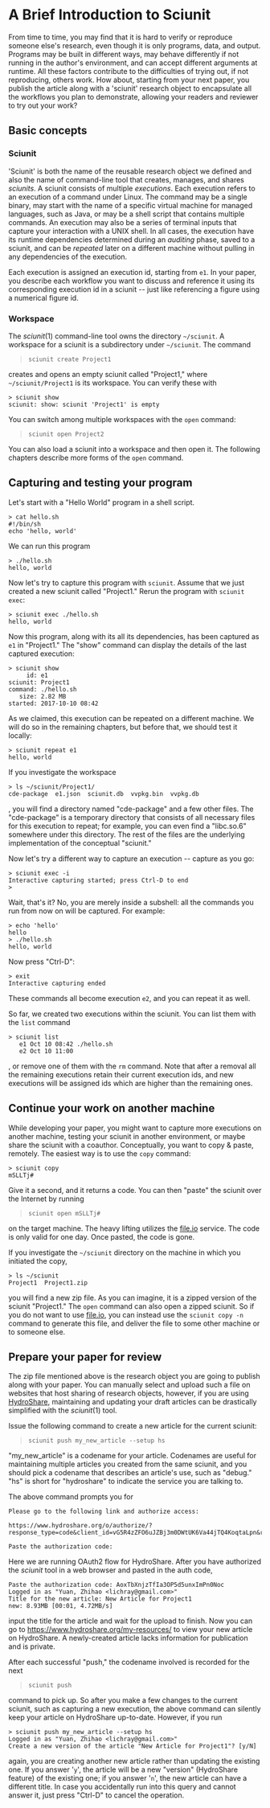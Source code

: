 # A Brief Introduction to Sciunit

From time to time, you may find that it is hard to verify or reproduce someone
else's research, even though it is only programs, data, and output.
Programs may be built in different ways, may behave differently if not running
in the author's environment, and can accept different arguments at runtime.
All these factors contribute to the difficulties of trying out, if not
reproducing, others work.
How about, starting from your next paper, you publish the article along with a
'sciunit' research object to encapsulate all the workflows you plan to
demonstrate, allowing your readers and reviewer to try out your work?

## Basic concepts

### Sciunit

'Sciunit' is both the name of the reusable research object we defined and also
the name of command-line tool that creates, manages, and shares *sciunits*.  A
sciunit consists of multiple *executions*.  Each execution refers to an
execution of a command under Linux.  The command may be a single binary, may
start with the name of a specific virtual machine for managed languages, such
as Java, or may be a shell script that contains multiple commands. An
execution may also be a series of terminal inputs that capture your
interaction with a UNIX shell. In all cases, the execution have its runtime
dependencies determined during an *auditing* phase, saved to a sciunit, and
can be *repeated* later on a different machine without pulling in any
dependencies of the execution.

Each execution is assigned an execution id, starting from `e1`.  In your
paper, you describe each workflow you want to discuss and reference it using
its corresponding execution id in a sciunit -- just like referencing a figure
using a numerical figure id.

### Workspace

The *sciunit*(1) command-line tool owns the directory `~/sciunit`.  A
workspace for a sciunit is a subdirectory under `~/sciunit`.  The command

> `sciunit create Project1`

creates and opens an empty sciunit called "Project1," where
`~/sciunit/Project1` is its workspace.  You can verify these with

```shell
> sciunit show
sciunit: show: sciunit 'Project1' is empty
```

You can switch among multiple workspaces with the `open` command:

> `sciunit open Project2`

You can also load a sciunit into a workspace and then open it.  The following
chapters describe more forms of the `open` command.

## Capturing and testing your program

Let's start with a "Hello World" program in a shell script.

```shell
> cat hello.sh
#!/bin/sh
echo 'hello, world'
```

We can run this program

```shell
> ./hello.sh
hello, world
```

Now let's try to capture this program with `sciunit`.  Assume that we just
created a new sciunit called "Project1."  Rerun the program with `sciunit
exec`:

```shell
> sciunit exec ./hello.sh
hello, world
```

Now this program, along with its all its dependencies, has been captured as
`e1` in "Project1."  The "show" command can display the details of the last
captured execution:

```shell
> sciunit show
     id: e1
sciunit: Project1
command: ./hello.sh
   size: 2.82 MB
started: 2017-10-10 08:42
```

As we claimed, this execution can be repeated on a different machine.  We will
do so in the remaining chapters, but before that, we should test it locally:

```shell
> sciunit repeat e1
hello, world
```

If you investigate the workspace

```shell
> ls ~/sciunit/Project1/
cde-package  e1.json  sciunit.db  vvpkg.bin  vvpkg.db
```

, you will find a directory named "cde-package" and a few other files.  The
"cde-package" is a temporary directory that consists of all necessary files
for this execution to repeat; for example, you can even find a "libc.so.6"
somewhere under this directory.  The rest of the files are the underlying
implementation of the conceptual "sciunit."

Now let's try a different way to capture an execution -- capture as you go:

```shell
> sciunit exec -i
Interactive capturing started; press Ctrl-D to end
>
```

Wait, that's it?  No, you are merely inside a subshell: all the commands you
run from now on will be captured.  For example:

```shell
> echo 'hello'
hello
> ./hello.sh
hello, world
```

Now press "Ctrl-D":

```shell
> exit
Interactive capturing ended
```

These commands all become execution `e2`, and you can repeat it as well.

So far, we created two executions within the sciunit.  You can list them with
the `list` command

```shell
> sciunit list
   e1 Oct 10 08:42 ./hello.sh
   e2 Oct 10 11:00
```

, or remove one of them with the `rm` command.  Note that after a removal all
the remaining executions retain their current execution ids, and new
executions will be assigned ids which are higher than the remaining ones.

## Continue your work on another machine

While developing your paper, you might want to capture more executions on
another machine, testing your sciunit in another environment, or maybe share
the sciunit with a coauthor.  Conceptually, you want to copy & paste,
remotely.  The easiest way is to use the `copy` command:

```shell
> sciunit copy
mSLLTj#
```

Give it a second, and it returns a code.  You can then "paste" the sciunit
over the Internet by running

> `sciunit open mSLLTj#`

on the target machine.  The heavy lifting utilizes the
[file.io](https://file.io) service.  The code is only valid for one day.  Once
pasted, the code is gone.

If you investigate the `~/sciunit` directory on the machine in which you
initiated the copy,

```shell
> ls ~/sciunit
Project1  Project1.zip
```

you will find a new zip file.  As you can imagine, it is a zipped version of
the sciunit "Project1."  The `open` command can also open a zipped sciunit.
So if you do not want to use [file.io](https://file.io), you can instead use
the `sciunit copy -n` command to generate this file, and deliver the file to
some other machine or to someone else.

## Prepare your paper for review

The zip file mentioned above is the research object you are going to publish
along with your paper.  You can manually select and upload such a file on
websites that host sharing of research objects, however, if you are using
[HydroShare](https://www.hydroshare.org/), maintaining and updating your draft
articles can be drastically simplified with the *sciunit*(1) tool.

Issue the following command to create a new article for the current sciunit:

> `sciunit push my_new_article --setup hs`

"my\_new\_article" is a codename for your article.  Codenames are useful for
maintaining multiple articles you created from the same sciunit, and you
should pick a codename that describes an article's use, such as "debug."  "hs"
is short for "hydroshare" to indicate the service you are talking to.

The above command prompts you for

    Please go to the following link and authorize access:

    https://www.hydroshare.org/o/authorize/?response_type=code&client_id=vG5R4zZFO6uJZBj3m0DWtUK6Va44jTQ4KoqtaLpn&redirect_uri=https:%2F%2Fsciunit.run%2Fcb&state=RCeAb6zxbEuw6yHQPDpWu26iHQIcan

    Paste the authorization code:

Here we are running OAuth2 flow for HydroShare.  After you have authorized
the *sciunit* tool in a web browser and pasted in the auth code,

    Paste the authorization code: AoxTbXnjzTfIa3OP5d5unxImPn0Noc
    Logged in as "Yuan, Zhihao <lichray@gmail.com>"
    Title for the new article: New Article for Project1
    new: 8.93MB [00:01, 4.72MB/s]

input the title for the article and wait for the upload to finish.  Now you
can go to <https://www.hydroshare.org/my-resources/> to view your new article
on HydroShare.  A newly-created article lacks information for publication and
is private.

After each successful "push," the codename involved is recorded for the next

> `sciunit push`

command to pick up.  So after you make a few changes to the current sciunit,
such as capturing a new execution, the above command can silently keep your
article on HydroShare up-to-date.  However, if you run

```shell
> sciunit push my_new_article --setup hs
Logged in as "Yuan, Zhihao <lichray@gmail.com>"
Create a new version of the article "New Article for Project1"? [y/N]
```

again, you are creating another new article rather than updating the existing
one.  If you answer '`y`', the article will be a new "version" (HydroShare
feature) of the existing one; if you answer '`n`', the new article can have a
different title.  In case you accidentally run into this query and cannot
answer it, just press "Ctrl-D" to cancel the operation.
